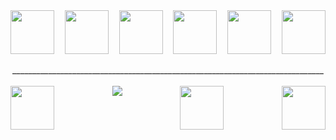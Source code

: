 <div style="display: flex; justify-content: space-between; width: 100%;" align='center'>
    <a href="https://react.dev/" style="color: inherit; text-decoration: none;">
        <img src="https://cdn.jsdelivr.net/gh/devicons/devicon/icons/react/react-original-wordmark.svg" width="70" height="70"/>
    </a>
    <a href="https://nodejs.org/en">
        <img src="https://cdn.jsdelivr.net/gh/devicons/devicon/icons/nodejs/nodejs-original-wordmark.svg" width="70" height="70"/>
    </a>
    <a href="https://www.google.com/search?q=javascript">
        <img src="https://cdn.jsdelivr.net/gh/devicons/devicon/icons/javascript/javascript-original.svg" width="70" height="70"/>
    </a>
    <a href="https://www.google.com/search?q=html5">
        <img src="https://cdn.jsdelivr.net/gh/devicons/devicon/icons/html5/html5-original-wordmark.svg" width="70" height="70"/>
    </a>
    <a href="https://www.sankhya.com.br/">
        <img src="https://theme.zdassets.com/theme_assets/9618168/9fbfa745557f3851f0417f8bf69e31ac45fdb85c.png" width="70" height="70"/>
    </a>
    <a href="https://www.oracle.com/br/database/sqldeveloper/">
        <img src="https://cdn.jsdelivr.net/gh/devicons/devicon/icons/oracle/oracle-original.svg" width="70" height="70"/>
    </a>
</div>
<br>
<div align='center'>______________________________________________________________________________</div>
<br>
<div style="display: flex; justify-content: space-between; width: 100%;" align='center'>
     <a href="https://criarmeulink.com.br/u/1697488981">
        <img src="https://devicons.railway.app/i/telegram.svg" width="70" height="70"/>
     </a>
     <a href="https://www.facebook.com/gabriel.pertile.rossignoli/">
        <img src="https://icongr.am/devicon/facebook-original.svg?size=70&color=currentColor">
     </a>
     <a href="https://www.instagram.com/gabriel_rossignoli/">
        <img src="https://pngimg.com/uploads/instagram/instagram_PNG9.png" width="70" height="70"/>
     </a>
      <a href="https://www.linkedin.com/in/gabriel-rossignoli-704958160/">
        <img src="https://pngimg.com/uploads/linkedIn/linkedIn_PNG11.png" width="70" height="70"/>
     </a>
</div>
